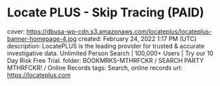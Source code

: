 # Locate PLUS - Skip Tracing (PAID)

cover: https://dbusa-wp-cdn.s3.amazonaws.com/locateplus/locateplus-banner-homepage-4.jpg
created: February 24, 2022 1:17 PM (UTC)
description: LocatePLUS is the leading provider for trusted & accurate investigative data. Unlimited Person Search | 100,000+ Users | Try our 10 Day Risk Free Trial.
folder: BOOKMRKS-MTHRFCKR / SEARCH PARTY MTHRFCKR! / Online Records
tags: Search, online records
url: https://locateplus.com